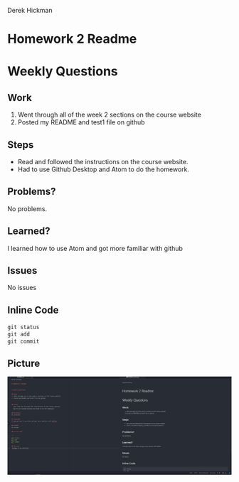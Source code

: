 Derek Hickman

# Homework 2 Readme


# Weekly Questions

## Work
1. Went through all of the week 2 sections on the course website
2. Posted my README and test1 file on github


## Steps
- Read and followed the instructions on the course website.
- Had to use Github Desktop and Atom to do the homework.

## Problems?
No problems.

## Learned?
I learned how to use Atom and got more familiar with github

## Issues
No issues

## Inline Code

```
git status
git add
git commit
```
## Picture
![Image of my editor](Editor.png)
